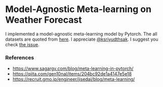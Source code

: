 # Model-Agnostic Meta-learning on Weather Forecast
I implemented a model-agnostic meta-learning model by Pytorch. The all datasets are quoted from [here](https://github.com/ksriyudthsak/maml_weather_forecast/blob/master/maml_weather_forecast/). I appreciate [@ksriyudthsak](https://github.com/ksriyudthsak). I suggest you check [the issue](https://recruit.gmo.jp/engineer/jisedai/blog/meta-learning/).
### References  
- https://www.sagargv.com/blog/meta-learning-in-pytorch/
- https://qiita.com/gen10nal/items/204bc92de1a4147e5e18
- https://recruit.gmo.jp/engineer/jisedai/blog/meta-learning/
